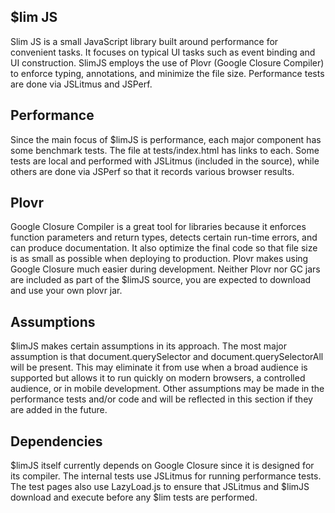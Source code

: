 <h2>$lim JS</h2>

<p>Slim JS is a small JavaScript library built around performance for convenient tasks.  It focuses on typical UI tasks such as event binding and UI construction.  SlimJS employs the use of Plovr (Google Closure Compiler) to enforce typing, annotations, and minimize the file size.  Performance tests are done via JSLitmus and JSPerf.</p>

<h2>Performance</h2>

<p>Since the main focus of $limJS is performance, each major component has some benchmark tests.  The file at tests/index.html has links to each. Some tests are local and performed with JSLitmus (included in the source), while others are done via JSPerf so that it records various browser results.</p>

<h2>Plovr</h2>

<p>Google Closure Compiler is a great tool for libraries because it enforces function parameters and return types, detects certain run-time errors, and can produce documentation.  It also optimize the final code so that file size is as small as possible when deploying to production.  Plovr makes using Google Closure much easier during development.  Neither Plovr nor GC jars are included as part of the $limJS source, you are expected to download and use your own plovr jar.</p>

<h2>Assumptions</h2>

<p>$limJS makes certain assumptions in its approach.  The most major assumption is that document.querySelector and document.querySelectorAll will be present.  This may eliminate it from use when a broad audience is supported but allows it to run quickly on modern browsers, a controlled audience, or in mobile development.  Other assumptions may be made in the performance tests and/or code and will be reflected in this section if they are added in the future.</p>

<h2>Dependencies</h2>

<p>$limJS itself currently depends on Google Closure since it is designed for its compiler.  The internal tests use JSLitmus for running performance tests.  The test pages also use LazyLoad.js to ensure that JSLitmus and $limJS download and execute before any $lim tests are performed.</p>

